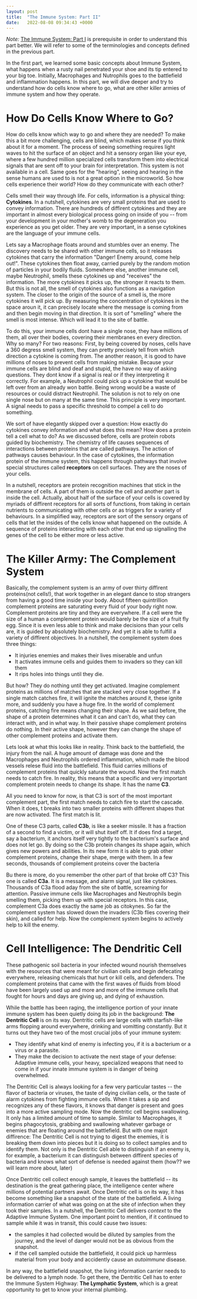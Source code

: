 ```yaml
---
layout: post
title:  "The Immune System: Part II"
date:   2022-08-08 09:34:43 +0000
---
```


*Note:* [The Immune System: Part I](https://aslanbakirov.github.io/2022/08/06/immune-system-part1.html) is prerequisite in order to understand this part better. We will refer to some of the terminologies and concepts defined in the previous  part.

In the first part, we learned some basic concepts about Immune System, what happens when a rusty nail penetrated your shoe and its tip entered to your big toe. Initially, Macrophages and Nutrophils goes to the battlefield and inflammation happens. In this part, we will dive deeper and try to understand how do cells know where to go, what are other killer armies of immune system and how they operate. 


# How Do Cells Know Where to Go?

How do cells know which way to go and where they are needed? To make this a bit more challenging, cells are blind, which makes sense if you think about it for a moment.
The process of seeing something requires light waves to hit the surface of an object and hit a sensory organ like your eye, where a few hundred million specialized cells transform them into electrical signals that are sent off to your brain for interpretation. This system is not available in a cell. Same goes for the "hearing", seeing and hearing in the sense humans are used to is not a great option in the microworld. So how cells experience their world? How do they communicate with each other?


Cells smell their way through life. For cells, information is a physical thing: **Cytokines**. In a nutshell, cytokines are very small proteins that are used to convey information. There are hundreds of diffirent cytokines and they are important in almost every biological process going on inside of you -- from your development in your mother's womb to the degeneration you experience as you get older. They are very important, in a sense cytokines are the language of your immune cells.


Lets say a Macrophage floats around and stumbles over an enemy. The discovery needs to be shared with other immune cells, so it releases cytokines that carry the information "Danger! Enemy around, come help out!". These cytokines then float away, carried purely by the random motion of particles in your bodily fluids. Somewhere else, another immune cell, maybe Neutrophil, smells these cytokines up and "receives" the information. The more cytokines it picks up, the stronger it reacts to them. But this is not all, the smell of cytokines also functions as a navigation system. The closer to the origin of the source of a smell is, the more cytokines it will pick up. By measuring the concentration of cytokines in the space aroun it, it can precisely locate where the message is coming from and then begin moving in that direction. It is sort of "smelling" where the smell is most intense. Which will lead it to the site of battle.


To do this, your immune cells dont have a single nose, they have millions of them, all over their bodies, covering their membranes en every direction. Why so many? For two reasons: First, by being covered by noses, cells have a 360 degress smell system, they can pretty precisely tell from which direction a cytokine is coming from. The another reason, it is good to have millions of noses to prevent cells from making mistake. Because your immune cells are blind and deaf and stupid, the have no way of asking questions. They dont know if a signal is real or if they interpreting it correctly. For example, a Neutrophil could pick up a cytokine that would be left over from an already won battle. Being wrong would be a waste of resources or could distract Neutrophil. The solution is not to rely  on one single nose but on many at the same time. This principle is very important. A signal needs to pass a specific threshold  to compel a cell to do something. 


We sort of have elegantly skipped over a question: How exactly do cytokines convey information and what does this mean? How does a protein tell a cell what to do? As we discussed before, cells are protein robots guided by biochemistry. The chemistry of life causes sequences of interactions between proteins that are called pathways. The action of pathways causes behaviour. In the case of cytokines, the information protein of the immune system, this happens through pathways that involve special structures called **receptors** on cell surfaces. They are the noses of your cells. 


In a nutshell, receptors are protein recognition machines that stick in the membrane of cells. A part of them is outside the cell and another part is inside the cell. Actually, about half of the surface of your cells is covered by myriads of diffirent receptors for all sorts of functions, from taking in certain nutrients to communicating with other cells or as triggers for a variety of behaviours. In a simplified way, receptors are sort of the sensory organs of cells that let the insides of the cells know what happened on the outside. A sequence of proteins interacting with each other that end up signalling the genes of the cell to be either more or less active. 


# The Killer Army: The Complement System

Basically, the complement system is an army of over thirty diffirent proteins(not cells!), that work together in an elegant dance to stop strangers from having a good time inside your body. About fifteen quintrillion complement proteins are saturating every fluid of your body right now. Complement proteins are tiny and they are everywhere. If a cell were the size of a human a complement protein would barely be the size of a fruit fly egg. Since it is even less able to think and make decisions than your cells are, it is guided by absolutely biochemistry. And yet it is able to fulfill a variety of diffirent objectives. In a nutshell, the complement system does three things:

 - It injuries enemies and makes their lives miserable and unfun
 - It activates immune cells and guides them to invaders so they can kill them
 - It rips holes into things until they die.
  

But how? They do nothing until they get activated. Imagine complement proteins as millions of matches that are stacked very close together. If a single match catches fire, it will ignite the matches around it, these ignite more, and suddenly you have a huge fire. In the world of complement proteins, catching fire means changing their shape. As we said before, the shape of a protein determines what it can and can't do, what they can interact with, and in what way. In their passive shape complement proteins do nothing. In their active shape, however they can change the shape of other complement proteins and activate them.


Lets look at what this looks like in reality. Think back to the battlefield, the injury from the nail. A huge amount of damage was done and the Macrophages and Neutrophils ordered inflammation, which made the blood vessels relese fluid into the battlefield. This fluid carries millions of complement proteins that quickly saturate the wound. Now the first match needs to catch fire. In reality, this means that a specific and very important complement protein needs to change its shape. It has the name **C3**. 

All you need to know for now, is that C3 is sort of the most important complement part, the first match needs to catch fire to start the cascade. When it does, t breaks into two smaller proteins with different shapes that are now activated. The first match is lit. 

One of these C3 parts, called **C3b**, is like a seeker missile. It has a fraction of a second to find a victim, or it will shut itself off. It if does find a target, say a bacterium, it anchors itself very tightly to the bacterium's surface and does not let go. By doing so the C3b protein changes its shape again, which gives new powers and abilities. In its new form it is able to grab other complement proteins, change their shape, merge with them. In a few seconds, thousands of complement proteins cover the bacteria


Bu there is more, do you remember the other part of that broke off C3? This one is called **C3a**. It is a message, and alarm signal, just like cytokines. Thousands of C3a flood aday from the site of battle, screaming for attention. Passive immune cells like Macrophages and Neutrophils begin smelling them, picking them up with special receptors. In this case, complement C3a does exactly the same job as citokynes. So far the complement system has slowed down the invaders (C3b flies covering their skin), and called for help. Now the complement system begins to actively help to kill the enemy. 


# Cell Intelligence: The Dendritic Cell

These pathogenic soil bacteria in your infected wound nourish themselves with the resources that were meant for civilian cells and begin defecating everywhere, releasing chemicals that hurt or kill cells, and defenders. The complement proteins that came with the first waves of fluids from blood have been largely used up and more and more of the immune cells that fought for hours and days are giving up, and dying of exhaustion. 


While the battle has been raging, the intelligence portion of your innate immune system has been quietly doing its job in the background: **The Dentritic Cell** is on its way. Dentritic cells are large cells with starfish-like arms flopping around everywhere, drinking and vomitting constantly. But it turns out they have two of the most crucial jobs of your immune system:

 - They identify what kind of enemy is infecting you, if it is a bacterium or a virus or a parasite.
 - They make the decision to activate the next stage of your defense: Adaptive immune cells, your heavy, specialized weapons that need to come in if your innate immune system is in danger of being overwhelmed. 


The Dentritic Cell is always looking for a few very particular tastes -- the flavor of bacteria or viruses, the taste of dying civilian cells, or the taste of alarm cytokines from fighting immune cells. When it takes a sip and recognizes any of these flavors, it knows that danger is present and goes into a more active sampling mode. Now the dentritic cell begins swallowing. It only has a limited amount of time to sample. Similar to Macrophages, it begins phagocytosis, grabbing and swallowing whatever garbage or enemies that are floating around the battlefield. But with one majot diffirence: The Dentritic Cell is not trying to digest the enemies, it is breaking them down into pieces but it is doing so to collect samples and to identify them. Not only is the Dentritic Cell able to distinguish if an enemy is, for example, a bacterium it can distinguish between diffirent species of bacteria and knows what sort of defense is needed against them (how?? we will learn more about, later)


Once Dentritic cell collect enough sample, it leaves the battlefield -- its destination is the great gathering place, the intelligence center where millions of potential partners await. Once Dentritic cell is on its way, it has become something like a snapshot of the state of the battlefield. A living information carrier of what was going on at the site of infection when they took their samples. In a nutshell, the Dentritic Cell delivers *context* to the Adaptive Immune System. One important point to mention, if it continued to sample while it was in transit, this could cause two issues:

 - the samples it had collected would be diluted by samples from the journey, and the level of danger would not be as obvious from the snapshot.
 - if the cell sampled outside the battlefield, it could pick up harmless material from your body and accidently cause an *autoimmune* disease.


In any way, the battlefield snapshot, the living information carrier needs to be delivered to a lymph node. To get there, the Dentritic Cell has to enter the Immune System Highway: **The Lymphatic System**, which is a great opportunity to get to know your internal plumbing. 




 

